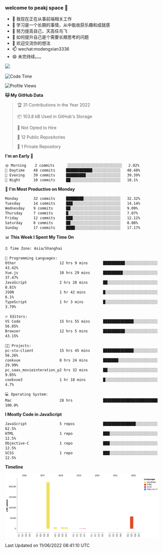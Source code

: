 ### welcome to peakj space 👋



- 🔭 我现在正在从事前端相关工作
- 🌱 学习是一个长期的事情，从中能收获乐趣和成就感
- 👯 努力提高自己，天高任鸟飞
- 🤔 如何提升自己是个需要长期思考的问题
- 💬 欢迎交流你的想法
- 📫 wechat:modengxian3336
- 😄 未完待续。。。

![](https://s2.ax1x.com/2019/06/28/ZKxc4J.jpg)

<!--START_SECTION:waka-->
![Code Time](http://img.shields.io/badge/Code%20Time-1%2C364%20hrs%2050%20mins-blue)

![Profile Views](http://img.shields.io/badge/Profile%20Views-0-blue)

**🐱 My GitHub Data** 

> 🏆 31 Contributions in the Year 2022
 > 
> 📦 103.8 kB Used in GitHub's Storage 
 > 
> 🚫 Not Opted to Hire
 > 
> 📜 12 Public Repositories 
 > 
> 🔑 1 Private Repository 
 > 
**I'm an Early 🐤** 

```text
🌞 Morning    2 commits      ░░░░░░░░░░░░░░░░░░░░░░░░░   2.02% 
🌆 Daytime    48 commits     ████████████░░░░░░░░░░░░░   48.48% 
🌃 Evening    39 commits     █████████░░░░░░░░░░░░░░░░   39.39% 
🌙 Night      10 commits     ██░░░░░░░░░░░░░░░░░░░░░░░   10.1%

```
📅 **I'm Most Productive on Monday** 

```text
Monday       32 commits     ████████░░░░░░░░░░░░░░░░░   32.32% 
Tuesday      14 commits     ███░░░░░░░░░░░░░░░░░░░░░░   14.14% 
Wednesday    9 commits      ██░░░░░░░░░░░░░░░░░░░░░░░   9.09% 
Thursday     7 commits      █░░░░░░░░░░░░░░░░░░░░░░░░   7.07% 
Friday       12 commits     ███░░░░░░░░░░░░░░░░░░░░░░   12.12% 
Saturday     8 commits      ██░░░░░░░░░░░░░░░░░░░░░░░   8.08% 
Sunday       17 commits     ████░░░░░░░░░░░░░░░░░░░░░   17.17%

```


📊 **This Week I Spent My Time On** 

```text
⌚︎ Time Zone: Asia/Shanghai

💬 Programming Languages: 
Other                    12 hrs 9 mins       ██████████░░░░░░░░░░░░░░░   43.42% 
Vue.js                   10 hrs 29 mins      █████████░░░░░░░░░░░░░░░░   37.47% 
JavaScript               2 hrs 28 mins       ██░░░░░░░░░░░░░░░░░░░░░░░   8.81% 
JSON                     1 hr 42 mins        █░░░░░░░░░░░░░░░░░░░░░░░░   6.1% 
TypeScript               1 hr 3 mins         █░░░░░░░░░░░░░░░░░░░░░░░░   3.79%

🔥 Editors: 
VS Code                  15 hrs 55 mins      ██████████████░░░░░░░░░░░   56.85% 
Browser                  12 hrs 5 mins       ██████████░░░░░░░░░░░░░░░   43.15%

🐱‍💻 Projects: 
pc-stu-client            15 hrs 45 mins      ██████████████░░░░░░░░░░░   56.26% 
cookvue                  8 hrs 24 mins       ███████░░░░░░░░░░░░░░░░░░   29.99% 
pc_saas_movieinteration_p2 hrs 32 mins       ██░░░░░░░░░░░░░░░░░░░░░░░   9.05% 
cookvue3                 1 hr 18 mins        █░░░░░░░░░░░░░░░░░░░░░░░░   4.7%

💻 Operating System: 
Mac                      28 hrs              █████████████████████████   100.0%

```

**I Mostly Code in JavaScript** 

```text
JavaScript               5 repos             ███████████████░░░░░░░░░░   62.5% 
HTML                     1 repo              ███░░░░░░░░░░░░░░░░░░░░░░   12.5% 
Objective-C              1 repo              ███░░░░░░░░░░░░░░░░░░░░░░   12.5% 
SCSS                     1 repo              ███░░░░░░░░░░░░░░░░░░░░░░   12.5%

```


**Timeline**

![Chart not found](https://raw.githubusercontent.com/PeakJ/PeakJ/master/charts/bar_graph.png) 


 Last Updated on 11/06/2022 08:41:10 UTC
<!--END_SECTION:waka-->
